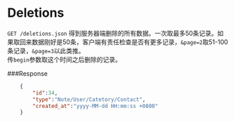 # Deletions

`GET /deletions.json` 得到服务器端删除的所有数据。一次取最多50条记录。如果取回来数据刚好是50条，客户端有责任检查是否有更多记录，`&page=2`取51-100条记录，`&page=3`以此类推。  
传`begin`参数取这个时间之后删除的记录。

###Response

```json
	{
		"id":34,  
		"type":"Note/User/Catetory/Contact",
		"created_at":"yyyy-MM-dd HH:mm:ss +0800"
	}
```